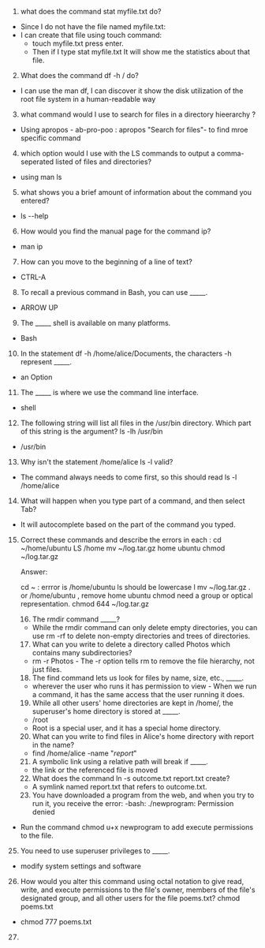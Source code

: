1. what does the command stat myfile.txt do? 

- Since I do not have the file named myfile.txt:
- I can create that file using touch command:
    - touch myfile.txt press enter.
    - Then if I type stat myfile.txt It will show me the statistics about that file. 
2. What does the command df -h / do?

- I can use the man df, I can discover it show the disk utilization of the root file system in a human-readable way 

3. what command would I use to search for files in a directory hieerarchy ?

- Using apropos - ab-pro-poo : apropos "Search for files"- to find mroe specific command

4. which option would I use with the LS commands to output a comma-seperated listed of files and directories? 

- using man ls

5. what shows you a brief amount of information about the command you entered?

- ls --help

6. How would you find the manual page for the command ip?

- man ip

7. How can you move to the beginning of a line of text?
- CTRL-A

8. To recall a previous command in Bash, you can use _____.

- ARROW UP

9. The _____ shell is available on many platforms.

- Bash

10. In the statement df -h /home/alice/Documents, the characters -h represent _____.

- an Option

11. The _____ is where we use the command line interface.

- shell 

12. The following string will list all files in the /usr/bin directory. Which part of this string is the argument?
ls -lh /usr/bin

- /usr/bin

13. Why isn't the statement /home/alice ls -l valid?

- The command always needs to come first, so this should read ls -l /home/alice

14. What will happen when you type part of a command, and then select Tab?

- It will autocomplete based on the part of the command you typed.

15. Correct these commands and describe the errors in each :
    cd ~/home/ubuntu
    LS /home
    mv ~/log.tar.gz home ubuntu
    chmod ~/log.tar.gz

    Answer: 

    cd ~ : errror is /home/ubuntu 
    ls should be lowercase l
    mv ~/log.tar.gz . or /home/ubuntu , remove home ubuntu 
    chmod need a group or optical representation. 
    chmod 644 ~/log.tar.gz 

    16. The rmdir command _____? 
     - While the rmdir command can only delete empty directories, you can use rm -rf to delete non-empty directories and trees of directories.

     17. What can you write to delete a directory called Photos which contains many subdirectories?
     - rm -r Photos - The -r option tells rm to remove the file hierarchy, not just files.

     18. The find command lets us look for files by name, size, etc., _____.
     - wherever the user who runs it has permission to view - When we run a command, it has the same access that the user running it does.

     19. While all other users' home directories are kept in /home/, the superuser's home directory is stored at _____.

     - /root 
     - Root is a special user, and it has a special home directory.

     20. What can you write to find files in Alice's home directory with report in the name?
      - find /home/alice -name "*report*"

      21. A symbolic link using a relative path will break if _____.
      - the link or the referenced file is moved

      22. What does the command ln -s outcome.txt report.txt create?
      - A symlink named report.txt that refers to outcome.txt.

      23. You have downloaded a program from the web, and when you try to run it, you receive the error:
-bash: ./newprogram: Permission denied

- Run the command chmod u+x newprogram to add execute permissions to the file.

25. You need to use superuser privileges to _____.
- modify system settings and software

26. How would you alter this command using octal notation to give read, write, and execute permissions to the file's owner, members of the file's designated group, and all other users for the file poems.txt?
chmod poems.txt

- chmod 777 poems.txt

27. 